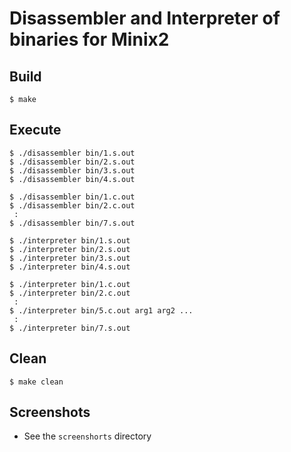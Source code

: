 # Disassembler and Interpreter of binaries for Minix2

## Build
```
$ make
```

## Execute
```
$ ./disassembler bin/1.s.out
$ ./disassembler bin/2.s.out
$ ./disassembler bin/3.s.out
$ ./disassembler bin/4.s.out

$ ./disassembler bin/1.c.out
$ ./disassembler bin/2.c.out
 :
$ ./disassembler bin/7.s.out
```

```
$ ./interpreter bin/1.s.out
$ ./interpreter bin/2.s.out
$ ./interpreter bin/3.s.out
$ ./interpreter bin/4.s.out

$ ./interpreter bin/1.c.out
$ ./interpreter bin/2.c.out
 :
$ ./interpreter bin/5.c.out arg1 arg2 ...
 :
$ ./interpreter bin/7.s.out
```

## Clean
```
$ make clean
```

## Screenshots
- See the `screenshorts` directory